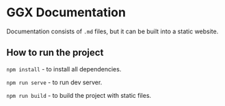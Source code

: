 # GGX Documentation

Documentation consists of `.md` files, but it can be built into a static website.

## How to run the project

`npm install` - to install all dependencies.

`npm run serve` - to run dev server.

`npm run build` - to build the project with static files.
